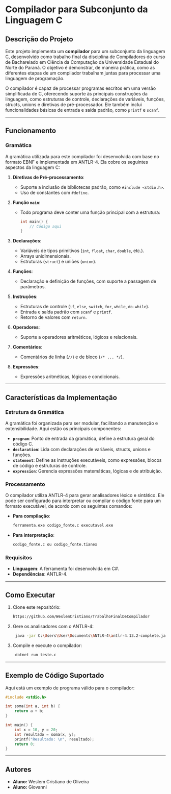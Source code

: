 # Compilador para Subconjunto da Linguagem C

## **Descrição do Projeto**

Este projeto implementa um **compilador** para um subconjunto da linguagem C, desenvolvido como trabalho final da 
disciplina de Compiladores do curso de Bacharelado em Ciência da Computação da Universidade Estadual do Norte do Paraná. 
O objetivo é demonstrar, de maneira prática, como as diferentes etapas de um compilador trabalham juntas para processar 
uma linguagem de programação.

O compilador é capaz de processar programas escritos em uma versão simplificada de C, oferecendo suporte às principais 
construções da linguagem, como estruturas de controle, declarações de variáveis, funções, structs, unions e diretivas de 
pré-processador. 
Ele também inclui funcionalidades básicas de entrada e saída padrão, como `printf` e `scanf`.

---

## **Funcionamento**

### **Gramática**
A gramática utilizada para este compilador foi desenvolvida com base no formato EBNF e implementada em ANTLR-4. 
Ela cobre os seguintes aspectos da linguagem C:

1. **Diretivas de Pré-processamento**:
   - Suporte a inclusão de bibliotecas padrão, como `#include <stdio.h>`.
   - Uso de constantes com `#define`.

2. **Função `main`**:
   - Todo programa deve conter uma função principal com a estrutura:
     ```c
     int main() {
         // Código aqui
     }
     ```

3. **Declarações**:
   - Variáveis de tipos primitivos (`int`, `float`, `char`, `double`, etc.).
   - Arrays unidimensionais.
   - Estruturas (`struct`) e uniões (`union`).

4. **Funções**:
   - Declaração e definição de funções, com suporte a passagem de parâmetros.

5. **Instruções**:
   - Estruturas de controle (`if`, `else`, `switch`, `for`, `while`, `do-while`).
   - Entrada e saída padrão com `scanf` e `printf`.
   - Retorno de valores com `return`.

6. **Operadores**:
   - Suporte a operadores aritméticos, lógicos e relacionais.

7. **Comentários**:
   - Comentários de linha (`//`) e de bloco (`/* ... */`).

8. **Expressões**:
   - Expressões aritméticas, lógicas e condicionais.

---

## **Características da Implementação**

### **Estrutura da Gramática**
A gramática foi organizada para ser modular, facilitando a manutenção e extensibilidade. Aqui estão os 
principais componentes:

- **`program`**: Ponto de entrada da gramática, define a estrutura geral do código C.
- **`declaration`**: Lida com declarações de variáveis, structs, unions e funções.
- **`statement`**: Define as instruções executáveis, como expressões, blocos de código e estruturas de controle.
- **`expression`**: Gerencia expressões matemáticas, lógicas e de atribuição.

### **Processamento**
O compilador utiliza ANTLR-4 para gerar analisadores léxico e sintático. 
Ele pode ser configurado para interpretar ou compilar o código fonte para
um formato executável, de acordo com os seguintes comandos:

- **Para compilação**:
  ```bash
  ferramenta.exe codigo_fonte.c executavel.exe
  ```
- **Para interpretação**:
  ```bash
  codigo_fonte.c ou codigo_fonte.tianex
  ```

### **Requisitos**
- **Linguagem**: A ferramenta foi desenvolvida em C#.
- **Dependências**: ANTLR-4.

---

## **Como Executar**

1. Clone este repositório:
   ```bash
   https://github.com/WeslemCristiano/TrabalhoFinalDeCompilador
   ```

2. Gere os analisadores com o ANTLR-4:
   ```bash
    java -jar C:\Users\User\Documents\ANTLR-4\antlr-4.13.2-complete.jar -Dlanguage=CSharp -visitor -o Grammar ExprC.g4
   ```

3. Compile e execute o compilador:
   ```bash
    dotnet run teste.c
   ```

---

## **Exemplo de Código Suportado**

Aqui está um exemplo de programa válido para o compilador:

```c
#include <stdio.h>

int soma(int a, int b) {
    return a + b;
}

int main() {
    int x = 10, y = 20;
    int resultado = soma(x, y);
    printf("Resultado: \n", resultado);
    return 0;
}
```

---

## **Autores**
- **Aluno:** Weslem Cristiano de Oliveira
- **Aluno:** Giovanni
